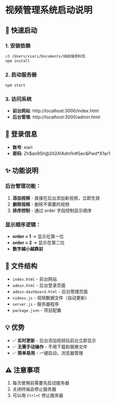 # 视频管理系统启动说明

## 🚀 快速启动

### 1. 安装依赖
```bash
cd /Users/xiari/Documents/纯前端资料包
npm install
```

### 2. 启动服务器
```bash
npm start
```

### 3. 访问系统
- **前台网站**: http://localhost:3000/index.html
- **后台管理**: http://localhost:3000/admin.html

## 🔐 登录信息
- **账号**: xiari
- **密码**: Zh$an9Sh@2024!Adm1n#Sec&Pwd*X1ar1

## ✨ 功能说明

### 后台管理功能：
1. **添加视频** - 直接在后台添加新视频，立即生效
2. **删除视频** - 删除不需要的视频
3. **排序控制** - 通过 order 字段控制显示顺序

### 显示顺序逻辑：
- **order = 1** → 显示在第一位
- **order = 2** → 显示在第二位
- **数字越小越靠前**

## 📂 文件结构
- `index.html` - 前台网站
- `admin.html` - 后台登录页面
- `admin-dashboard.html` - 后台管理页面
- `videos.js` - 视频数据文件（自动更新）
- `server.js` - 服务器程序
- `package.json` - 项目配置

## 💡 优势
- ✅ **实时更新** - 后台添加视频后前台立即显示
- ✅ **无需手动操作** - 不用下载和替换文件
- ✅ **简单易用** - 一键启动，浏览器管理

## ⚠️ 注意事项
1. 每次使用前需要先启动服务器
2. 关闭终端会停止服务器
3. 可以用 `Ctrl+C` 停止服务器